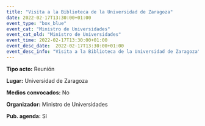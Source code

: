 ---
title: "Visita a la Biblioteca de la Universidad de Zaragoza"
date: 2022-02-17T13:30:00+01:00
event_type: "box_blue" 
event_cat: "Ministro de Universidades"
event_cat_old: "Ministro de Universidades"
event_time: 2022-02-17T13:30:00+01:00
event_desc_date:  2022-02-17T13:30:00+01:00
event_desc_info: "Visita a la Biblioteca de la Universidad de Zaragoza"
---<p class="card-light list_schedule_description"><b>Tipo acto:</b> Reunión   
</p><p class="card-light list_schedule_description"><b>Lugar:</b> Universidad de Zaragoza
</p><p class="card-light list_schedule_description"><b>Medios convocados:</b> No
</p><p class="card-light list_schedule_description"><b>Organizador:</b> Ministro de Universidades </p><p class="card-light list_schedule_description"><b>Pub. agenda:</b> Sí 
</p>